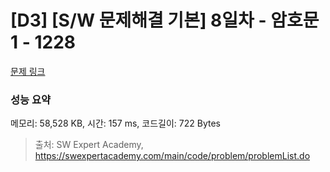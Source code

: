 # [D3] [S/W 문제해결 기본] 8일차 - 암호문1 - 1228 

[문제 링크](https://swexpertacademy.com/main/code/problem/problemDetail.do?contestProbId=AV14w-rKAHACFAYD) 

### 성능 요약

메모리: 58,528 KB, 시간: 157 ms, 코드길이: 722 Bytes



> 출처: SW Expert Academy, https://swexpertacademy.com/main/code/problem/problemList.do